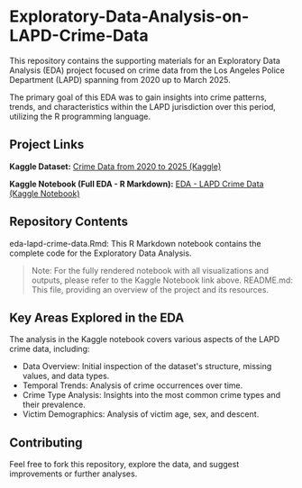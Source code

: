 # Exploratory-Data-Analysis-on-LAPD-Crime-Data

This repository contains the supporting materials for an Exploratory Data Analysis (EDA) project focused on crime data from the Los Angeles Police Department (LAPD) spanning from 2020 up to March 2025.

The primary goal of this EDA was to gain insights into crime patterns, trends, and characteristics within the LAPD jurisdiction over this period, utilizing the R programming language.

## Project Links
**Kaggle Dataset:**
[Crime Data from 2020 to 2025 (Kaggle)](https://www.kaggle.com/datasets/adithyaroy/crime-data-from-2020-to-20250409)

**Kaggle Notebook (Full EDA - R Markdown):**
[EDA - LAPD Crime Data (Kaggle Notebook)](https://www.kaggle.com/code/adithyaroy/eda-lapd-crime-data)

## Repository Contents
eda-lapd-crime-data.Rmd: This R Markdown notebook contains the complete code for the Exploratory Data Analysis. 
> Note: For the fully rendered notebook with all visualizations and outputs, please refer to the Kaggle Notebook link above.
README.md: This file, providing an overview of the project and its resources.

## Key Areas Explored in the EDA
The analysis in the Kaggle notebook covers various aspects of the LAPD crime data, including:

- Data Overview: Initial inspection of the dataset's structure, missing values, and data types.
- Temporal Trends: Analysis of crime occurrences over time.
- Crime Type Analysis: Insights into the most common crime types and their prevalence.
- Victim Demographics: Analysis of victim age, sex, and descent.

## Contributing
Feel free to fork this repository, explore the data, and suggest improvements or further analyses.

